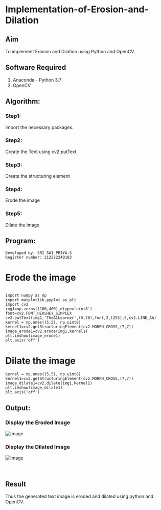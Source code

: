 # Implementation-of-Erosion-and-Dilation
## Aim
To implement Erosion and Dilation using Python and OpenCV.
## Software Required
1. Anaconda - Python 3.7
2. OpenCV
## Algorithm:
### Step1:
Import the necessary packages.
<br>
### Step2:
Create the Text using cv2.putText
<br>

### Step3:
Create the structuring element
<br>

### Step4:
Erode the image
<br>

### Step5:
Dilate the image
<br>

## Program:

```
Developed by: SRI SAI PRIYA.S
Register number: 212222240103
```
# Erode the image
```

import numpy as np
import matplotlib.pyplot as plt
import cv2
img1=np.zeros((100,400),dtype='uint8')
font=cv2.FONT_HERSHEY_SIMPLEX
cv2.putText(img1,'TheAILearner',(5,70),font,2,(255),5,cv2.LINE_AA)
kernel = np.ones((5,5), np.uint8)
kernel1=cv2.getStructuringElement(cv2.MORPH_CROSS,(7,7))
image_erode1=cv2.erode(img1,kernel1)
plt.imshow(image_erode1)
plt.axis('off')
```
# Dilate the image
```
kernel = np.ones((5,5), np.uint8)
kernel1=cv2.getStructuringElement(cv2.MORPH_CROSS,(7,7))
image_dilate1=cv2.dilate(img1,kernel1)
plt.imshow(image_dilate1)
plt.axis('off')
```
## Output:
### Display the Eroded Image

![image](https://github.com/SriSaiPriyaSenthilvel/erosion-dilation/assets/119475702/5618a074-95ca-4d70-80a8-344d3154e965)
<br>

### Display the Dilated Image

![image](https://github.com/SriSaiPriyaSenthilvel/erosion-dilation/assets/119475702/7b01cee5-4078-4552-bff5-a56eb7a4b902)

<br>

## Result
Thus the generated text image is eroded and dilated using python and OpenCV.
